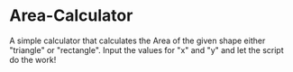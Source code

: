 # Area-Calculator
A simple calculator that calculates the Area of the given shape either "triangle" or "rectangle". 
Input the values for "x" and "y" and let the script do the work!
